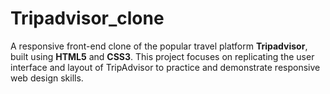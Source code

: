 # Tripadvisor_clone
A responsive front-end clone of the popular travel platform **Tripadvisor**, built using **HTML5** and **CSS3**. This project focuses on replicating the user interface and layout of TripAdvisor to practice and demonstrate responsive web design skills.

